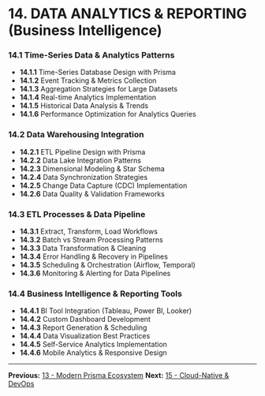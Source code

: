 # 14. DATA ANALYTICS & REPORTING (Business Intelligence)

### 14.1 Time-Series Data & Analytics Patterns

- **14.1.1** Time-Series Database Design with Prisma
- **14.1.2** Event Tracking & Metrics Collection
- **14.1.3** Aggregation Strategies for Large Datasets
- **14.1.4** Real-time Analytics Implementation
- **14.1.5** Historical Data Analysis & Trends
- **14.1.6** Performance Optimization for Analytics Queries

### 14.2 Data Warehousing Integration

- **14.2.1** ETL Pipeline Design with Prisma
- **14.2.2** Data Lake Integration Patterns
- **14.2.3** Dimensional Modeling & Star Schema
- **14.2.4** Data Synchronization Strategies
- **14.2.5** Change Data Capture (CDC) Implementation
- **14.2.6** Data Quality & Validation Frameworks

### 14.3 ETL Processes & Data Pipeline

- **14.3.1** Extract, Transform, Load Workflows
- **14.3.2** Batch vs Stream Processing Patterns
- **14.3.3** Data Transformation & Cleaning
- **14.3.4** Error Handling & Recovery in Pipelines
- **14.3.5** Scheduling & Orchestration (Airflow, Temporal)
- **14.3.6** Monitoring & Alerting for Data Pipelines

### 14.4 Business Intelligence & Reporting Tools

- **14.4.1** BI Tool Integration (Tableau, Power BI, Looker)
- **14.4.2** Custom Dashboard Development
- **14.4.3** Report Generation & Scheduling
- **14.4.4** Data Visualization Best Practices
- **14.4.5** Self-Service Analytics Implementation
- **14.4.6** Mobile Analytics & Responsive Design

---

**Previous:** [13 - Modern Prisma Ecosystem](./13-modern-prisma-ecosystem.md)
**Next:** [15 - Cloud-Native & DevOps](./15-cloud-native-devops.md)